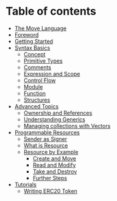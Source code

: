 # Table of contents

- [The Move Language](README.md)
- [Foreword](introduction/foreword.md)
- [Getting Started](introduction/getting-started.md)
- [Syntax Basics](syntax-basics/README.md)
    - [Concept](syntax-basics/concept.md)
    - [Primitive Types](syntax-basics/primitives.md)
    - [Comments](syntax-basics/comments.md)
    - [Expression and Scope](syntax-basics/expression-and-scope.md)
    - [Control Flow](syntax-basics/control-flow.md)
    - [Module](syntax-basics/module.md)
    - [Function](syntax-basics/function.md)
    - [Structures](syntax-basics/struct.md)
- [Advanced Topics](advanced-topics/README.md)
    - [Ownership and References](advanced-topics/ownership-and-references.md)
    - [Understanding Generics](advanced-topics/understanding-generics.md)
    - [Managing collections with Vectors](advanced-topics/managing-collections-with-vectors.md)
- [Programmable Resources](resources/README.md)
    - [Sender as Signer](resources/signer-type.md)
    - [What is Resource](resources/what-is-resource.md)
    - [Resource by Example](resources/resource-by-example.md)
        - [Create and Move](resources/storing-new-resource.md)
        - [Read and Modify](resources/access-resource-with-borrow.md)
        - [Take and Destroy](resources/destroy-resource.md)
        - [Further Steps](resources/furher-steps.md)
- [Tutorials](tutorials/README.md)
    - [Writing ERC20 Token](tutorials/erc20.md)

<!--
        - [Accessing Collection]
    - [Understanding Resource safety](/)
- [Move or Mvir](introduction/move.or.mvir.md)
- [Move IDE](ide/readme.md)
    - [Install & Configure](ide/setting-up.md)
-->


<!--

DON'T FORGET:

- add 'return' to control flow or functions
- add integer expressions and comparison operators

-->
